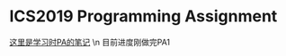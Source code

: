 # ICS2019 Programming Assignment

[这里是学习时PA的笔记](https://kazamayc.github.io/2021/06/10/%C2%96%E5%8D%97%E4%BA%AC%E5%A4%A7%E5%AD%A6PA%E5%AD%A6%E4%B9%A0/)
\n
目前进度刚做完PA1